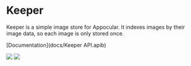 # Keeper

Keeper is a simple image store for Appocular. It indexes images by
their image data, so each image is only stored once.

[Documentation](docs/Keeper API.apib)

[![](https://img.shields.io/travis/com/appocular/keeper.svg?style=for-the-badge)](https://travis-ci.com/appocular/keeper)
[![](https://img.shields.io/codecov/c/github/appocular/keeper.svg)](https://codecov.io/gh/appocular/keeper)
